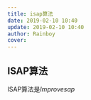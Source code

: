 ```yaml
---
title: isap算法
date: 2019-02-10 10:40
update: 2019-02-10 10:40
author: Rainboy
cover: 
---
```



## ISAP算法

ISAP算法是$Improve sap$

